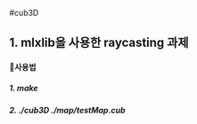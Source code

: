 #cub3D

## 1. mlxlib을 사용한 raycasting 과제


#### 사용법

##### 1. make
##### 2. ./cub3D ./map/testMap.cub
